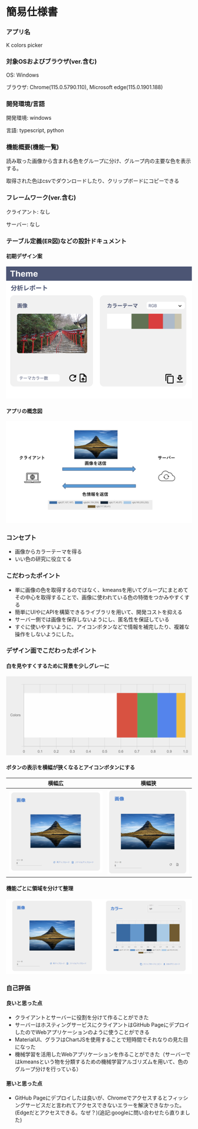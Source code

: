 # 簡易仕様書

### アプリ名

K colors picker

### 対象OSおよびブラウザ(ver.含む)

OS: Windows

ブラウザ: Chrome(115.0.5790.110), Microsoft edge(115.0.1901.188)

### 開発環境/⾔語

開発環境: windows

言語: typescript, python

### 機能概要(機能⼀覧)
読み取った画像から含まれる色をグループに分け、グループ内の主要な色を表示する。

取得された色はcsvでダウンロードしたり、クリップボードにコピーできる

### フレームワーク(ver.含む)

クライアント: なし

サーバー: なし

### テーブル定義(ER図)などの設計ドキュメント
#### 初期デザイン案
![](../imgs/figmaデザイン案.png)

#### アプリの概念図
![概念図](../imgs/image_6.png)

### コンセプト
* 画像からカラーテーマを得る
* いい色の研究に役立てる

### こだわったポイント
* 単に画像の色を取得するのではなく、kmeansを用いてグループにまとめてその中心を取得することで、画像に使われている色の特徴をつかみやすくする
* 簡単にUIやにAPIを構築できるライブラリを用いて、開発コストを抑える
* サーバー側では画像を保存しないようにし、匿名性を保証している
* すぐに使いやすいように、アイコンボタンなどで情報を補完したり、複雑な操作をしないようにした。

### デザイン⾯でこだわったポイント
#### 白を見やすくするために背景を少しグレーに
![Alt text](../imgs/image_2.png)
#### ボタンの表示を横幅が狭くなるとアイコンボタンにする
|横幅広|横幅狭|
|-|-|
|![Alt text](../imgs/image_3.png)|![Alt text](../imgs/image_4.png)|
#### 機能ごとに領域を分けて整理
![Alt text](../imgs/image_5.png)

### ⾃⼰評価
#### 良いと思った点
* クライアントとサーバーに役割を分けて作ることができた
* サーバーはホスティングサービスにクライアントはGitHub PageにデプロイしたのでWebアプリケーションのように使うことができる
* MaterialUI、グラフはChartJSを使用することで短時間でそれなりの見た目になった
* 機械学習を活用したWebアプリケーションを作ることができた（サーバーではkmeansという物を分類するための機械学習アルゴリズムを用いて、色のグループ分けを行っている）

#### 悪いと思った点
* GitHub Pageにデプロイしたは良いが、Chromeでアクセスするとフィッシングサービスだと言われてアクセスできないエラーを解決できなかった。(Edgeだとアクセスできる。なぜ？)(追記:googleに問い合わせたら直りました)

